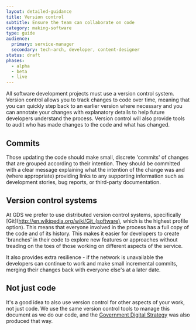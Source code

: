 ```yaml
---
layout: detailed-guidance
title: Version control
subtitle: Ensure the team can collaborate on code
category: making-software
type: guide
audience:
  primary: service-manager
  secondary: tech-arch, developer, content-designer
status: draft
phases:
  - alpha
  - beta
  - live
---
```


All software development projects must use a version control system. Version control allows you to track changes to code over time, meaning that you can quickly step back to an earlier version where necessary and you can annotate your changes with explanatory details to help future developers understand the process. Version control will also provide tools to audit who has made changes to the code and what has changed.

## Commits

Those updating the code should make small, discrete 'commits' of changes that are grouped according to their intention. They should be committed with a clear message explaining what the intention of the change was and (where appropriate) providing links to any supporting information such as development stories, bug reports, or third-party documentation.

## Version control systems

At GDS we prefer to use distributed version control systems, specifically [Git](http://en.wikipedia.org/wiki/Git_(software), which is the highest profile option). This means that everyone involved in the process has a full copy of the code and of its history. This makes it easier for developers to create 'branches' in their code to explore new features or approaches without treading on the toes of those working on different aspects of the service. 

It also provides extra resilience - if the network is unavailable the developers can continue to work and make small incremental commits, merging their changes back with everyone else's at a later date.

## Not just code

It's a good idea to also use version control for other aspects of your work, not just code. We use the same version control tools to manage this document as we do our code, and the [Government Digital Strategy](http://publications.cabinetoffice.gov.uk/digital/) was also produced that way.
